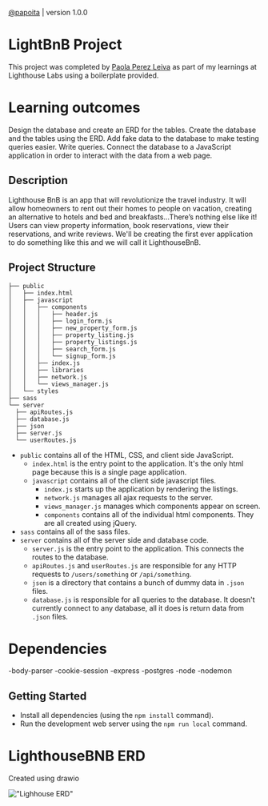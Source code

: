 <!-- @format -->

[@papoita](https://github.com/papoita/tinyapp) | version 1.0.0

# LightBnB Project

This project was completed by [Paola Perez Leiva](https://www.linkedin.com/in/perezleivapaola/) as part of my learnings at Lighthouse Labs using a boilerplate provided.

# Learning outcomes

Design the database and create an ERD for the tables.
Create the database and the tables using the ERD.
Add fake data to the database to make testing queries easier.
Write queries.
Connect the database to a JavaScript application in order to interact with the data from a web page.

## Description

Lighthouse BnB is an app that will revolutionize the travel industry. It will allow homeowners to rent out their homes to people on vacation, creating an alternative to hotels and bed and breakfasts...There’s nothing else like it! Users can view property information, book reservations, view their reservations, and write reviews. We'll be creating the first ever application to do something like this and we will call it LighthouseBnB.

## Project Structure

```
├── public
│   ├── index.html
│   ├── javascript
│   │   ├── components
│   │   │   ├── header.js
│   │   │   ├── login_form.js
│   │   │   ├── new_property_form.js
│   │   │   ├── property_listing.js
│   │   │   ├── property_listings.js
│   │   │   ├── search_form.js
│   │   │   └── signup_form.js
│   │   ├── index.js
│   │   ├── libraries
│   │   ├── network.js
│   │   └── views_manager.js
│   └── styles
├── sass
└── server
  ├── apiRoutes.js
  ├── database.js
  ├── json
  ├── server.js
  └── userRoutes.js
```

- `public` contains all of the HTML, CSS, and client side JavaScript.
  - `index.html` is the entry point to the application. It's the only html page because this is a single page application.
  - `javascript` contains all of the client side javascript files.
    - `index.js` starts up the application by rendering the listings.
    - `network.js` manages all ajax requests to the server.
    - `views_manager.js` manages which components appear on screen.
    - `components` contains all of the individual html components. They are all created using jQuery.
- `sass` contains all of the sass files.
- `server` contains all of the server side and database code.
  - `server.js` is the entry point to the application. This connects the routes to the database.
  - `apiRoutes.js` and `userRoutes.js` are responsible for any HTTP requests to `/users/something` or `/api/something`.
  - `json` is a directory that contains a bunch of dummy data in `.json` files.
  - `database.js` is responsible for all queries to the database. It doesn't currently connect to any database, all it does is return data from `.json` files.

# Dependencies

-body-parser
-cookie-session
-express
-postgres
-node
-nodemon

## Getting Started

- Install all dependencies (using the `npm install` command).
- Run the development web server using the `npm run local` command.

# LighthouseBNB ERD

Created using drawio

!["Lighhouse ERD"](https://github.com/papoita/LightBnB/blob/master/docs/LightBnB_ERD.png)
